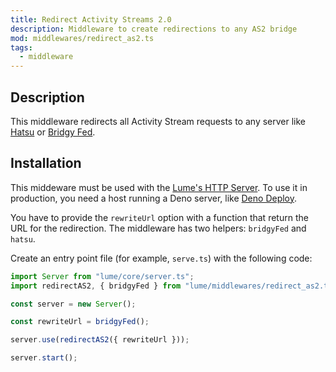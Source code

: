 ```yaml
---
title: Redirect Activity Streams 2.0
description: Middleware to create redirections to any AS2 bridge
mod: middlewares/redirect_as2.ts
tags:
  - middleware
---
```


## Description

This middleware redirects all Activity Stream requests to any server like
[Hatsu](https://hatsu.cli.rs/) or [Bridgy Fed](https://fed.brid.gy/).

## Installation

This middeware must be used with the
[Lume's HTTP Server](../docs/core/server.md). To use it in production, you need
a host running a Deno server, like [Deno Deploy](https://deno.com/deploy).

You have to provide the `rewriteUrl` option with a function that return the URL
for the redirection. The middleware has two helpers: `bridgyFed` and `hatsu`.

Create an entry point file (for example, `serve.ts`) with the following code:

```ts
import Server from "lume/core/server.ts";
import redirectAS2, { bridgyFed } from "lume/middlewares/redirect_as2.ts";

const server = new Server();

const rewriteUrl = bridgyFed();

server.use(redirectAS2({ rewriteUrl }));

server.start();
```
